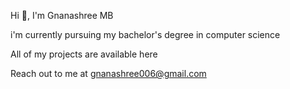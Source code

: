 Hi 👋, I'm Gnanashree MB

i'm currently pursuing my bachelor's degree in computer science

All of my projects are available here

Reach out to me at gnanashree006@gmail.com
